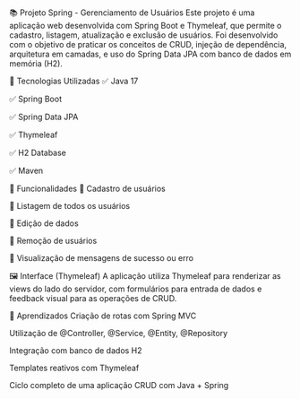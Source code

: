 📚 Projeto Spring - Gerenciamento de Usuários
Este projeto é uma aplicação web desenvolvida com Spring Boot e Thymeleaf, que permite o cadastro, listagem, atualização e exclusão de usuários. Foi desenvolvido com o objetivo de praticar os conceitos de CRUD, injeção de dependência, arquitetura em camadas, e uso do Spring Data JPA com banco de dados em memória (H2).

🚀 Tecnologias Utilizadas
✅ Java 17

✅ Spring Boot

✅ Spring Data JPA

✅ Thymeleaf

✅ H2 Database

✅ Maven

🧪 Funcionalidades
🔹 Cadastro de usuários

🔹 Listagem de todos os usuários

🔹 Edição de dados

🔹 Remoção de usuários

🔹 Visualização de mensagens de sucesso ou erro

🖼️ Interface (Thymeleaf)
A aplicação utiliza Thymeleaf para renderizar as views do lado do servidor, com formulários para entrada de dados e feedback visual para as operações de CRUD.

🧠 Aprendizados
Criação de rotas com Spring MVC

Utilização de @Controller, @Service, @Entity, @Repository

Integração com banco de dados H2

Templates reativos com Thymeleaf

Ciclo completo de uma aplicação CRUD com Java + Spring

